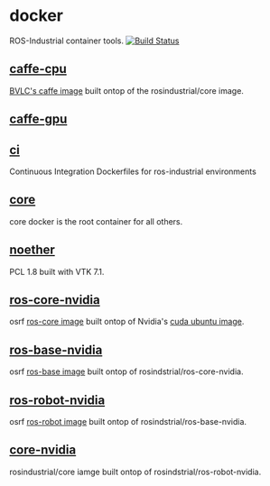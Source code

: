 # docker
ROS-Industrial container tools.
[![Build Status](https://travis-ci.com/ros-industrial/docker.svg?branch=master)](https://travis-ci.com/ros-industrial/docker)

## [caffe-cpu](https://hub.docker.com/r/rosindustrial/caffe-cpu)
[BVLC's caffe image](https://github.com/BVLC/caffe) built ontop of the rosindustrial/core image.

## [caffe-gpu](https://hub.docker.com/r/rosindustrial/caffe-gpu)

## [ci](https://hub.docker.com/r/rosindustrial/ci)
Continuous Integration Dockerfiles for ros-industrial environments

## [core](https://hub.docker.com/r/rosindustrial/core)
core docker is the root container for all others. 

## [noether](https://hub.docker.com/r/rosindustrial/noether)
PCL 1.8 built with VTK 7.1.

## [ros-core-nvidia](https://hub.docker.com/r/rosindustrial/ros-core-nvidia)
osrf [ros-core image](https://hub.docker.com/_/ros/) built ontop of Nvidia's [cuda ubuntu image](https://hub.docker.com/r/nvidia/cuda/).

## [ros-base-nvidia](https://hub.docker.com/r/rosindustrial/ros-base-nvidia)
osrf [ros-base image](https://hub.docker.com/_/ros/) built ontop of rosindstrial/ros-core-nvidia.

## [ros-robot-nvidia](https://hub.docker.com/r/rosindustrial/ros-robot-nvidia)
osrf [ros-robot image](https://hub.docker.com/_/ros/) built ontop of rosindstrial/ros-base-nvidia.

## [core-nvidia](https://hub.docker.com/r/rosindustrial/core-nvidia)
rosindustrial/core iamge built ontop of rosindstrial/ros-robot-nvidia.




